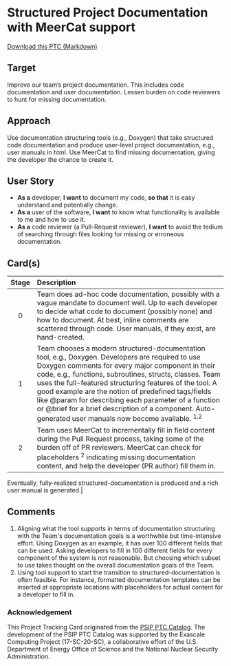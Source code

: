 [metadata:tags]:- "bssw-psip-ptc"
# Structured Project Documentation with MeerCat support

<a href='download.png' width='18'> Download this PTC (Markdown)</a>

## Target

Improve our team’s project documentation. This includes code documentation and user documentation. Lessen burden on code reviewers to hunt for missing documentation.

## Approach

Use documentation structuring tools (e.g., Doxygen) that take structured code documentation and produce user-level project documentation, e.g., user manuals in html. Use MeerCat to find missing documentation, giving the developer the chance to create it.


## User Story

* **As a** developer, **I want** to document my code, **so that** it is easy understand and potentially change.
* **As a** user of the software, **I want** to know what functionality is available to me and how to use it.
* **As a** code reviewer (a Pull-Request reviewer), **I want** to avoid the tedium of searching through files looking for missing or erroneous documentation.


## Card(s)

| Stage         | Description |
| :-------------: | :------------- |
| 0 | Team does ad-hoc code documentation, possibly with a vague mandate to document well. Up to each developer to decide what code to document (possibly none) and how to document. At best, inline comments are scattered through code. User manuals, if they exist, are hand-created.|
| 1 | Team chooses a modern structured-documentation tool, e.g., Doxygen. Developers are required to use Doxygen comments for every major component in their code, e.g., functions, subroutines, structs, classes. Team uses the full-featured structuring features of the tool. A good example are the notion of predefined tags/fields like @param for describing each parameter of a function or @brief for a brief description of a component.  Auto-generated user manuals now become available. <sup>1,2</sup>|
| 2 | Team uses MeerCat to incrementally fill in field content during the Pull Request process, taking some of the burden off of PR reviewers. MeerCat can check for placeholders <sup>2</sup> indicating missing documentation content, and help the developer (PR author) fill them in.|

Eventually, fully-realized structured-documentation is produced and a rich user manual is generated.|


## Comments
1. Aligning what the tool supports in terms of documentation structuring with the Team's documentation goals is a worthwhile but time-intensive effort. Using Doxygen as an example, it has over 100 different fields that can be used. Asking developers to fill in 100 different fields for every component of the system is not reasonable. But choosing which subset to use takes thought on the overall documentation goals of the Team.
2. Using tool support to start the transition to structured-documentation is often feasible. For instance, formatted documentation templates can be inserted at appropriate locations with placeholders for actual content for a developer to fill in.



### Acknowledgement

This Project Tracking Card originated from the [PSIP PTC Catalog](https://bssw-psip.github.io/ptc-catalog/). The development of the PSIP PTC Catalog was supported by the Exascale Computing Project (17-SC-20-SC), a collaborative effort of the U.S. Department of Energy Office of Science and the National Nuclear Security Administration.
